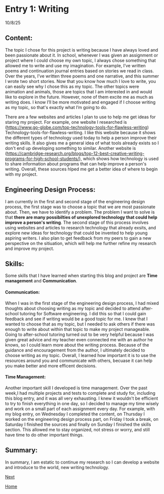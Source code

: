 # Entry 1: Writing
10/8/25

## Content:

The topic I chose for this project is  writing because I have always loved and been passionate about it. In school, whenever I was given an assignment or project where I could choose my own topic, I always chose something that allowed me to write and use my imagination. For example, I’ve written poems and continuation journal entries based on stories we read in class. Over the years, I’ve written three poems and one narrative, and this summer I wrote two short stories. Now that you know how much I love to write, you can easily see why I chose this as my topic. The other topics were animation and animals, those are topics that I am interested in and would like to explore in the future. However, none of them excite me as much as writing does. I know I’ll be more motivated and engaged if I choose writing as my topic, so that's exactly what I’m going to do.

There are a few websites and articles I plan to use to help me get ideas for staring my project. For example, one website I researched is (https://www.go-globe.com/top-technology-tools-for-flawless-writing) Technology-tools-for-flawless-writing. I like this website because it shows the different types of technology used today to help a person improve their writing skills. It also gives me a general idea of what tools already exists so I don't end up developing something to similar. Another website is (https://cambridge-research.org/blogs/top-12-best-creative-writing-programs-for-high-school-students/), which shows how technology is used to share information about programs that can help improve a person's writing. Overall, these sources hlped me get a better idea of where to begin with my project. 



## Engineering Design Process: 

I am currently in the first and second stage of the engineering design process, the first stage was to choose a topic that we are most passionate about. Then, we have to identify a problem. The problem I want to solve is that **there are many possibilties of unexplored technology that could help improve a person's writing**. The second stage of this process involves using websites and articles to research technology that already exsits, and explore new ideas for technology that could be invented to help young aspiring writers. I also plan to get feedback from my peers to gain a new perspective on the sitiuation, which will help me further refine my research and improve my project. 


## Skills: 

Some skills that I have learned when starting this blog and project are **Time management** and **Communication**.

#### Communication:
When I was in the first stage of the engineering design process, I had mixed thoughts about choosing writing as my topic and decided to attend after-school tutoring for Software engineering. I did this so that I could gain feedback and see if writing would be a good topic for me. I knew that I wanted to choose that as my topic, but I needed to ask others if there was enough to write about within that topic to make my project manageable. Going to after-school tutoring turned out to be very helpful because I was given great advice and my teacher even connected me with an author he knows, so I could learn more about the writing process. Because of the guidance and encouragement from the author, I ultimately decided to choose writing as my topic.  Overall, I learned how important it is to use the resources around you and communicate with others, becuase it can help you make better and more efficent decisions. 

#### Time Management:
Another important skill I developed is time management. Over the past week,I had multiple projects and tests to complete and study for, including this blog entry, and it was all very exhausting. I knew it wouldn't be efficient to try to finish everything in one day, so I decided to manage my time wisely and work on a small part of each assignment every day. For example, with my blog entry, on Wednesday I completed the content, on Thursday I worked on the engineering design process part, on Friday I took a break, on Saturday I finished the sources and finally on Sunday I finished the skills section. This allowed me to stay organized, not stress or worry, and still have time to do other important things.

## Summary:
In summary,  I am estatic to continue my research so I can develop a website and introduce to the world, new writing technology.

[Next](entry02.md)

[Home](../README.md)
